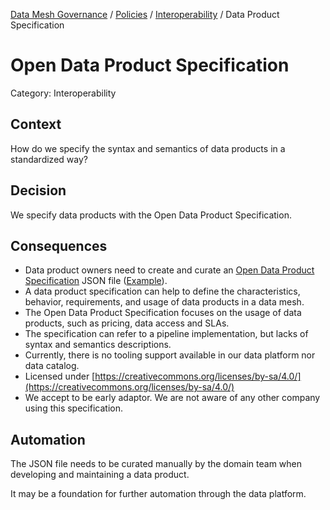 [Data Mesh Governance](https://www.datamesh-governance.com/) / [Policies](https://www.datamesh-governance.com/#policies) / [Interoperability](https://www.datamesh-governance.com/#interoperability) / Data Product Specification

# Open Data Product Specification

Category: Interoperability

## Context

How do we specify the syntax and semantics of data products in a standardized way?

## Decision

We specify data products with the Open Data Product Specification.

## Consequences

- Data product owners need to create and curate an [Open Data Product Specification](https://opendataproducts.org/) JSON file ([Example](https://opendataproducts.org/#hello-world-example)).
- A data product specification can help to define the characteristics, behavior, requirements, and usage of data products in a data mesh.
- The Open Data Product Specification focuses on the usage of data products, such as pricing, data access and SLAs.
- The specification can refer to a pipeline implementation, but lacks of syntax and semantics descriptions.
- Currently, there is no tooling support available in our data platform nor data catalog.
- Licensed under [https://creativecommons.org/licenses/by-sa/4.0/](https://creativecommons.org/licenses/by-sa/4.0/)
- We accept to be early adaptor. We are not aware of any other company using this specification.

## Automation

The JSON file needs to be curated manually by the domain team when developing and maintaining a data product.

It may be a foundation for further automation through the data platform.
